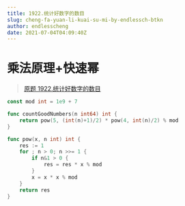 ```yaml
---
title: 1922.统计好数字的数目
slug: cheng-fa-yuan-li-kuai-su-mi-by-endlessch-btkn
author: endlesscheng
date: 2021-07-04T04:09:40Z
---
```

# 乘法原理+快速幂
 
> [原题 1922.统计好数字的数目](https://leetcode.cn/problems/count-good-numbers)
```go
const mod int = 1e9 + 7

func countGoodNumbers(n int64) int {
	return pow(5, (int(n)+1)/2) * pow(4, int(n)/2) % mod
}

func pow(x, n int) int {
	res := 1
	for ; n > 0; n >>= 1 {
		if n&1 > 0 {
			res = res * x % mod
		}
		x = x * x % mod
	}
	return res
}
```
